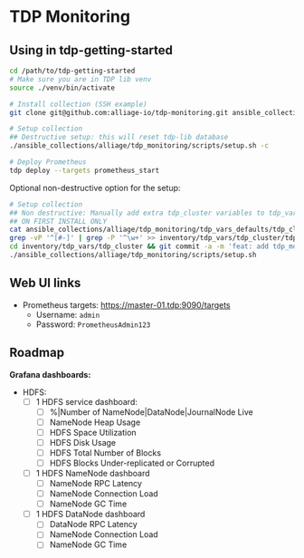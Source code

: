 # TDP Monitoring

## Using in tdp-getting-started

```sh
cd /path/to/tdp-getting-started
# Make sure you are in TDP lib venv
source ./venv/bin/activate

# Install collection (SSH example)
git clone git@github.com:alliage-io/tdp-monitoring.git ansible_collections/alliage/tdp_monitoring

# Setup collection
## Destructive setup: this will reset tdp-lib database
./ansible_collections/alliage/tdp_monitoring/scripts/setup.sh -c

# Deploy Prometheus
tdp deploy --targets prometheus_start
```

Optional non-destructive option for the setup:

```sh
# Setup collection
## Non destructive: Manually add extra tdp_cluster variables to tdp_vars
## ON FIRST INSTALL ONLY
cat ansible_collections/alliage/tdp_monitoring/tdp_vars_defaults/tdp_cluster/tdp_cluster.yml |
grep -vP '^[#-]' | grep -P '^\w+' >> inventory/tdp_vars/tdp_cluster/tdp_cluster.yml
cd inventory/tdp_vars/tdp_cluster && git commit -a -m 'feat: add tdp_monitoring vars' && cd -
./ansible_collections/alliage/tdp_monitoring/scripts/setup.sh
```

## Web UI links

- Prometheus targets: https://master-01.tdp:9090/targets
  - Username: `admin`
  - Password: `PrometheusAdmin123`

## Roadmap

**Grafana dashboards:**

- HDFS:
  - [ ] 1 HDFS service dashboard:
    - [ ] %|Number of NameNode|DataNode|JournalNode Live
    - [ ] NameNode Heap Usage
    - [ ] HDFS Space Utilization
    - [ ] HDFS Disk Usage
    - [ ] HDFS Total Number of Blocks
    - [ ] HDFS Blocks Under-replicated or Corrupted
  - [ ] 1 HDFS NameNode dashboard
    - [ ] NameNode RPC Latency
    - [ ] NameNode Connection Load
    - [ ] NameNode GC Time
  - [ ] 1 HDFS DataNode dashboard
    - [ ] DataNode RPC Latency
    - [ ] NameNode Connection Load
    - [ ] NameNode GC Time
